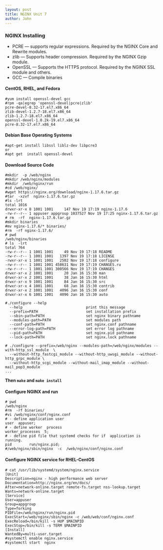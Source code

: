 ```yaml
---
layout: post
title: NGINX Unit 7
author: John
---
```


### NGINX Installing

- PCRE — supports regular expressions. Required by the NGINX Core and Rewrite modules.
- zlib — Supports header compression. Required by the NGINX Gzip module.
- OpenSSL — Supports the HTTPS protocol. Required by the NGINX SSL module and others.
- GCC — Compile binaries

#### CentOS, RHEL, and Fedora

```
#yum install openssl-devel gcc
#rpm -qa|egrep 'openssl-devel|pcre|zlib'
pcre-devel-8.32-17.el7.x86_64
zlib-devel-1.2.7-18.el7.x86_64
zlib-1.2.7-18.el7.x86_64
openssl-devel-1.0.2k-19.el7.x86_64
pcre-8.32-17.el7.x86_64
````
#### Debian Base Operating Systems

```
#apt-get install libssl liblz-dev libpcre3
or
#apt get  install openssl-devel
```

#### Download Source Code

```
#mkdir  -p /web/nginx
#mkdir /web/nginx/modules
#mkdir  /web/nginx/run
#cd /web/nginx/
#wget https://nginx.org/download/nginx-1.17.6.tar.gz
#tar  -xzvf  nginx-1.17.6.tar.gz
#ls -lrt
total 1016
drwxr-xr-x 8 1001 1001     147 Nov 19 17:19 nginx-1.17.6
-rw-r--r-- 1 appuser appgroup 1037527 Nov 19 17:25 nginx-1.17.6.tar.gz
# rm  -rf  nginx-1.17.6.tar.gz 
#mkdir binaries 
#mv nginx-1.17.6/* binaries/
#rm  -rf nginx-1.17.6/
# pwd
/web/nginx/binaries
# ls  -lrt
total 764
-rw-r--r-- 1 1001 1001     49 Nov 19 17:18 README
-rw-r--r-- 1 1001 1001   1397 Nov 19 17:18 LICENSE
-rwxr-xr-x 1 1001 1001   2502 Nov 19 17:18 configure
-rw-r--r-- 1 1001 1001 458631 Nov 19 17:19 CHANGES.ru
-rw-r--r-- 1 1001 1001 300566 Nov 19 17:19 CHANGES
drwxr-xr-x 2 1001 1001     20 Jan 16 15:30 man
drwxr-xr-x 2 1001 1001     38 Jan 16 15:30 html
drwxr-xr-x 9 1001 1001     84 Jan 16 15:30 src
drwxr-xr-x 4 1001 1001     68 Jan 16 15:30 contrib
drwxr-xr-x 2 1001 1001   4096 Jan 16 15:30 conf
drwxr-xr-x 6 1001 1001   4096 Jan 16 15:30 auto
```
```
#./configure --help
  --help                             print this message
  --prefix=PATH                      set installation prefix
  --sbin-path=PATH                   set nginx binary pathname
  --modules-path=PATH                set modules path
  --conf-path=PATH                   set nginx.conf pathname
  --error-log-path=PATH              set error log pathname
  --pid-path=PATH                    set nginx.pid pathname
  --lock-path=PATH                   set nginx.lock pathname
```
```
# ./configure --prefix=/web/nginx --modules-path=/web/nginx/modules --with-http_ssl_module  \
  --without-http_fastcgi_module --without-http_uwsgi_module --without-http_grpc_module \
  --without-http_scgi_module --without-mail_imap_module --without-mail_pop3_module
...
```

**Then `make` and `make install`**

#### Configure NGINX and run

```
# pwd
/web/nginx
#rm  -rf binaries/
#vi /web/nginx/conf/nginx.conf
# - define application user
user  appuser;
# - define worker  process
worker_processes  5;
# - define pid file that systemd checks for if  application is running.
pid        run/nginx.pid;
#/web/nginx/sbin/nginx  -c  /web/nginx/conf/nginx.conf
```

#### Configure NGINX service for RHEL-CentOS

```
# cat /usr/lib/systemd/system/nginx.service 
[Unit]
Description=nginx - high performance web server
Documentation=http://nginx.org/en/docs/
After=network-online.target remote-fs.target nss-lookup.target
Wants=network-online.target
[Service]
User=appuser
Group=appgroup
Type=forking
PIDFile=/web/nginx/run/nginx.pid
ExecStart=/web/nginx/sbin/nginx -c /web/web/conf/nginx.conf
ExecReload=/bin/kill -s HUP $MAINPID
ExecStop=/bin/kill -s TERM $MAINPID
[Install]
WantedBy=multi-user.target
#systemctl enable nginx.service
#systemctl start  nginx
```
